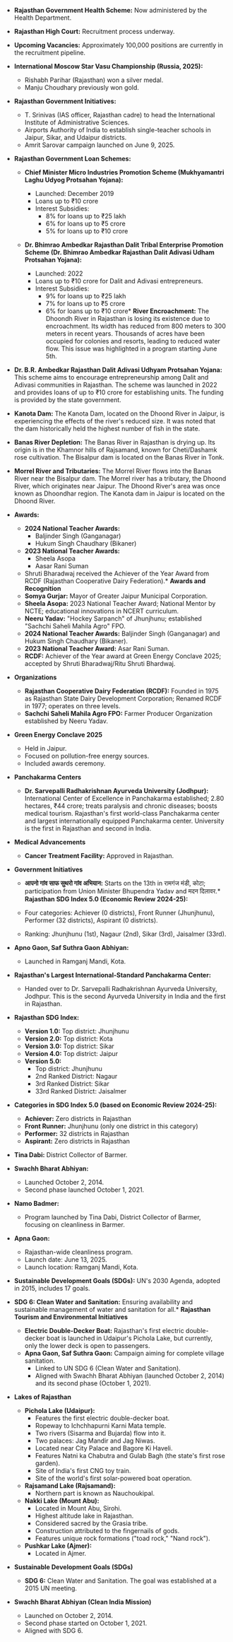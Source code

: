 *   **Rajasthan Government Health Scheme:** Now administered by the Health Department.
*   **Rajasthan High Court:** Recruitment process underway.
*   **Upcoming Vacancies:** Approximately 100,000 positions are currently in the recruitment pipeline.

*   **International Moscow Star Vasu Championship (Russia, 2025):**
    *   Rishabh Parihar (Rajasthan) won a silver medal.
    *   Manju Choudhary previously won gold.

*   **Rajasthan Government Initiatives:**
    *   T. Srinivas (IAS officer, Rajasthan cadre) to head the International Institute of Administrative Sciences.
    *   Airports Authority of India to establish single-teacher schools in Jaipur, Sikar, and Udaipur districts.
    *   Amrit Sarovar campaign launched on June 9, 2025.

*   **Rajasthan Government Loan Schemes:**

    *   **Chief Minister Micro Industries Promotion Scheme (Mukhyamantri Laghu Udyog Protsahan Yojana):**
        *   Launched: December 2019
        *   Loans up to ₹10 crore
        *   Interest Subsidies:
            *   8% for loans up to ₹25 lakh
            *   6% for loans up to ₹5 crore
            *   5% for loans up to ₹10 crore

    *   **Dr. Bhimrao Ambedkar Rajasthan Dalit Tribal Enterprise Promotion Scheme (Dr. Bhimrao Ambedkar Rajasthan Dalit Adivasi Udham Protsahan Yojana):**
        *   Launched: 2022
        *   Loans up to ₹10 crore for Dalit and Adivasi entrepreneurs.
        *   Interest Subsidies:
            *   9% for loans up to ₹25 lakh
            *   7% for loans up to ₹5 crore
            *   6% for loans up to ₹10 crore*   **River Encroachment:** The Dhoondh River in Rajasthan is losing its existence due to encroachment. Its width has reduced from 800 meters to 300 meters in recent years. Thousands of acres have been occupied for colonies and resorts, leading to reduced water flow. This issue was highlighted in a program starting June 5th.

*   **Dr. B.R. Ambedkar Rajasthan Dalit Adivasi Udhyam Protsahan Yojana:** This scheme aims to encourage entrepreneurship among Dalit and Adivasi communities in Rajasthan. The scheme was launched in 2022 and provides loans of up to ₹10 crore for establishing units. The funding is provided by the state government.

*   **Kanota Dam:** The Kanota Dam, located on the Dhoond River in Jaipur, is experiencing the effects of the river's reduced size. It was noted that the dam historically held the highest number of fish in the state.

*   **Banas River Depletion:** The Banas River in Rajasthan is drying up. Its origin is in the Khamnor hills of Rajsamand, known for Cheti/Dashamk rose cultivation. The Bisalpur dam is located on the Banas River in Tonk.

*   **Morrel River and Tributaries:** The Morrel River flows into the Banas River near the Bisalpur dam. The Morrel river has a tributary, the Dhoond River, which originates near Jaipur. The Dhoond River's area was once known as Dhoondhar region. The Kanota dam in Jaipur is located on the Dhoond River.

*   **Awards:**
    *   **2024 National Teacher Awards:**
        *   Baljinder Singh (Ganganagar)
        *   Hukum Singh Chaudhary (Bikaner)
    *   **2023 National Teacher Awards:**
        *   Sheela Asopa
        *   Aasar Rani Suman
    *   Shruti Bharadwaj received the Achiever of the Year Award from RCDF (Rajasthan Cooperative Dairy Federation).* **Awards and Recognition**
    * **Somya Gurjar:** Mayor of Greater Jaipur Municipal Corporation.
    * **Sheela Asopa:** 2023 National Teacher Award; National Mentor by NCTE; educational innovations in NCERT curriculum.
    * **Neeru Yadav:** "Hockey Sarpanch" of Jhunjhunu; established "Sachchi Saheli Mahila Agro" FPO.
    * **2024 National Teacher Awards:** Baljinder Singh (Ganganagar) and Hukum Singh Chaudhary (Bikaner).
    * **2023 National Teacher Award:** Asar Rani Suman.
    * **RCDF:** Achiever of the Year award at Green Energy Conclave 2025; accepted by Shruti Bharadwaj/Ritu Shruti Bhardwaj.

* **Organizations**
    * **Rajasthan Cooperative Dairy Federation (RCDF):** Founded in 1975 as Rajasthan State Dairy Development Corporation; Renamed RCDF in 1977; operates on three levels.
    * **Sachchi Saheli Mahila Agro FPO:** Farmer Producer Organization established by Neeru Yadav.

* **Green Energy Conclave 2025**
    * Held in Jaipur.
    * Focused on pollution-free energy sources.
    * Included awards ceremony.

* **Panchakarma Centers**
    * **Dr. Sarvepalli Radhakrishnan Ayurveda University (Jodhpur):**  International Center of Excellence in Panchakarma established; 2.80 hectares, ₹44 crore; treats paralysis and chronic diseases; boosts medical tourism.  Rajasthan's first world-class Panchakarma center and largest internationally equipped Panchakarma center. University is the first in Rajasthan and second in India.

* **Medical Advancements**
    * **Cancer Treatment Facility:** Approved in Rajasthan.

* **Government Initiatives**
    * **आपनो गांव साफ सुथरो गांव अभियान:** Starts on the 13th in रामगंज मंडी, कोटा; participation from Union Minister Bhupendra Yadav and मदन दिलावर.*   **Rajasthan SDG Index 5.0 (Economic Review 2024-25):**

    *   Four categories: Achiever (0 districts), Front Runner (Jhunjhunu), Performer (32 districts), Aspirant (0 districts).
    *   Ranking: Jhunjhunu (1st), Nagaur (2nd), Sikar (3rd), Jaisalmer (33rd).
*   **Apno Gaon, Saf Suthra Gaon Abhiyan:**

    *   Launched in Ramganj Mandi, Kota.
*   **Rajasthan's Largest International-Standard Panchakarma Center:**

    *   Handed over to Dr. Sarvepalli Radhakrishnan Ayurveda University, Jodhpur. This is the second Ayurveda University in India and the first in Rajasthan.
*   **Rajasthan SDG Index:**

    *   **Version 1.0:** Top district: Jhunjhunu
    *   **Version 2.0:** Top district: Kota
    *   **Version 3.0:** Top district: Sikar
    *   **Version 4.0:** Top district: Jaipur
    *   **Version 5.0:**
        *   Top district: Jhunjhunu
        *   2nd Ranked District: Nagaur
        *   3rd Ranked District: Sikar
        *   33rd Ranked District: Jaisalmer
*   **Categories in SDG Index 5.0 (based on Economic Review 2024-25):**

    *   **Achiever:** Zero districts in Rajasthan
    *   **Front Runner:** Jhunjhunu (only one district in this category)
    *   **Performer:** 32 districts in Rajasthan
    *   **Aspirant:** Zero districts in Rajasthan
*   **Tina Dabi:** District Collector of Barmer.
*   **Swachh Bharat Abhiyan:**

    *   Launched October 2, 2014.
    *   Second phase launched October 1, 2021.
*   **Namo Badmer:**

    *   Program launched by Tina Dabi, District Collector of Barmer, focusing on cleanliness in Barmer.
*   **Apna Gaon:**

    *   Rajasthan-wide cleanliness program.
    *   Launch date: June 13, 2025.
    *   Launch location: Ramganj Mandi, Kota.
*   **Sustainable Development Goals (SDGs):** UN's 2030 Agenda, adopted in 2015, includes 17 goals.
*   **SDG 6: Clean Water and Sanitation:** Ensuring availability and sustainable management of water and sanitation for all.*   **Rajasthan Tourism and Environmental Initiatives**
    *   **Electric Double-Decker Boat:** Rajasthan's first electric double-decker boat is launched in Udaipur's Pichola Lake, but currently, only the lower deck is open to passengers.
    *   **Apna Gaon, Saf Suthra Gaon:** Campaign aiming for complete village sanitation.
        *   Linked to UN SDG 6 (Clean Water and Sanitation).
        *   Aligned with Swachh Bharat Abhiyan (launched October 2, 2014) and its second phase (October 1, 2021).
*   **Lakes of Rajasthan**
    *   **Pichola Lake (Udaipur):**
        *   Features the first electric double-decker boat.
        *   Ropeway to Ichchhapurni Karni Mata temple.
        *   Two rivers (Sisarma and Bujarda) flow into it.
        *   Two palaces: Jag Mandir and Jag Niwas.
        *   Located near City Palace and Bagore Ki Haveli.
        *   Features Natni ka Chabutra and Gulab Bagh (the state's first rose garden).
        *   Site of India's first CNG toy train.
        *   Site of the world's first solar-powered boat operation.
    *   **Rajsamand Lake (Rajsamand):**
        *   Northern part is known as Nauchoukipal.
    *   **Nakki Lake (Mount Abu):**
        *   Located in Mount Abu, Sirohi.
        *   Highest altitude lake in Rajasthan.
        *   Considered sacred by the Grasia tribe.
        *   Construction attributed to the fingernails of gods.
        *   Features unique rock formations ("toad rock," "Nand rock").
    *   **Pushkar Lake (Ajmer):**
        *   Located in Ajmer.

*   **Sustainable Development Goals (SDGs)**
    *   **SDG 6:** Clean Water and Sanitation. The goal was established at a 2015 UN meeting.
*   **Swachh Bharat Abhiyan (Clean India Mission)**
    *   Launched on October 2, 2014.
    *   Second phase started on October 1, 2021.
    *   Aligned with SDG 6.